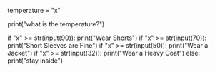 temperature = "x"

print("what is the temperature?")

if "x" >= str(input(90)):
  print("Wear Shorts")
if "x" >= str(input(70)):
    print("Short Sleeves are Fine")
if "x" >= str(input(50)):
  print("Wear a Jacket")
if "x" >= str(input(32)):
  print("Wear a Heavy Coat")
else:
    print("stay inside")
